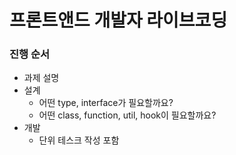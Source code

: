 # 프론트앤드 개발자 라이브코딩
### 진행 순서
- 과제 설명 
- 설계
  - 어떤 type, interface가 필요할까요?
  - 어떤 class, function, util, hook이 필요할까요?
- 개발
  - 단위 테스크 작성 포함
